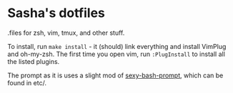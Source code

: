 # Sasha's dotfiles

.files for zsh, vim, tmux, and other stuff.

To install, run `make install` - it (should) link everything and install VimPlug and oh-my-zsh. The first time you open vim, run `:PlugInstall` to install all the listed plugins.

The prompt as it is uses a slight mod of [sexy-bash-prompt][sexy-bash-prompt], which can be found in etc/.

[sexy-bash-prompt]: https://github.com/twolfson/sexy-bash-prompt/tree/0.26.7
